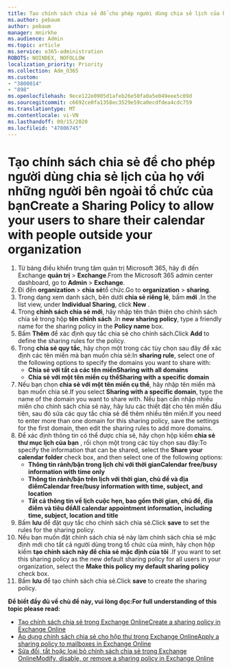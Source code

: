 ```yaml
---
title: Tạo chính sách chia sẻ để cho phép người dùng chia sẻ lịch của họ với những người bên ngoài tổ chức của bạn
ms.author: pebaum
author: pebaum
manager: mnirkhe
ms.audience: Admin
ms.topic: article
ms.service: o365-administration
ROBOTS: NOINDEX, NOFOLLOW
localization_priority: Priority
ms.collection: Adm_O365
ms.custom:
- "3800014"
- "898"
ms.openlocfilehash: 9ece122e0905d1afeb26e50fa0a5e049eee5c09d
ms.sourcegitcommit: c6692ce0fa1358ec3529e59ca0ecdfdea4cdc759
ms.translationtype: MT
ms.contentlocale: vi-VN
ms.lasthandoff: 09/15/2020
ms.locfileid: "47806745"
---
```

# <a name="create-a-sharing-policy-to-allow-your-users-to-share-their-calendar-with-people-outside-your-organization"></a><span data-ttu-id="82171-102">Tạo chính sách chia sẻ để cho phép người dùng chia sẻ lịch của họ với những người bên ngoài tổ chức của bạn</span><span class="sxs-lookup"><span data-stu-id="82171-102">Create a Sharing Policy to allow your users to share their calendar with people outside your organization</span></span>

1. <span data-ttu-id="82171-103">Từ bảng điều khiển trung tâm quản trị Microsoft 365, hãy đi đến Exchange **quản trị**  >  **Exchange**.</span><span class="sxs-lookup"><span data-stu-id="82171-103">From the Microsoft 365 admin center dashboard, go to **Admin** > **Exchange**.</span></span>
2. <span data-ttu-id="82171-104">Đi đến **organization**  >  **chia sẻ**tổ chức.</span><span class="sxs-lookup"><span data-stu-id="82171-104">Go to **organization** > **sharing**.</span></span>
3. <span data-ttu-id="82171-105">Trong dạng xem danh sách, bên dưới **chia sẻ riêng lẻ**, bấm **mới** .</span><span class="sxs-lookup"><span data-stu-id="82171-105">In the list view, under **Individual Sharing**, click **New** .</span></span>
4. <span data-ttu-id="82171-106">Trong **chính sách chia sẻ mới**, hãy nhập tên thân thiện cho chính sách chia sẻ trong hộp **tên chính sách** .</span><span class="sxs-lookup"><span data-stu-id="82171-106">In **new sharing policy**, type a friendly name for the sharing policy in the **Policy name** box.</span></span>
5. <span data-ttu-id="82171-107">Bấm **Thêm**  để xác định quy tắc chia sẻ cho chính sách.</span><span class="sxs-lookup"><span data-stu-id="82171-107">Click **Add**  to define the sharing rules for the policy.</span></span>
6. <span data-ttu-id="82171-108">Trong **chia sẻ quy tắc**, hãy chọn một trong các tùy chọn sau đây để xác định các tên miền mà bạn muốn chia sẻ:</span><span class="sxs-lookup"><span data-stu-id="82171-108">In **sharing rule**, select one of the following options to specify the domains you want to share with:</span></span>
    - <span data-ttu-id="82171-109">**Chia sẻ với tất cả các tên miền**</span><span class="sxs-lookup"><span data-stu-id="82171-109">**Sharing with all domains**</span></span>
    - <span data-ttu-id="82171-110">**Chia sẻ với một tên miền cụ thể**</span><span class="sxs-lookup"><span data-stu-id="82171-110">**Sharing with a specific domain**</span></span>
8. <span data-ttu-id="82171-111">Nếu bạn chọn **chia sẻ với một tên miền cụ thể**, hãy nhập tên miền mà bạn muốn chia sẻ.</span><span class="sxs-lookup"><span data-stu-id="82171-111">If you select **Sharing with a specific domain**, type the name of the domain you want to share with.</span></span> <span data-ttu-id="82171-112">Nếu bạn cần nhập nhiều miền cho chính sách chia sẻ này, hãy lưu các thiết đặt cho tên miền đầu tiên, sau đó sửa các quy tắc chia sẻ để thêm nhiều tên miền.</span><span class="sxs-lookup"><span data-stu-id="82171-112">If you need to enter more than one domain for this sharing policy, save the settings for the first domain, then edit the sharing rules to add more domains.</span></span>
9. <span data-ttu-id="82171-113">Để xác định thông tin có thể được chia sẻ, hãy chọn hộp kiểm **chia sẻ thư mục lịch của bạn** , rồi chọn một trong các tùy chọn sau đây:</span><span class="sxs-lookup"><span data-stu-id="82171-113">To specify the information that can be shared, select the **Share your calendar folder** check box, and then select one of the following options:</span></span>
    - <span data-ttu-id="82171-114">**Thông tin rảnh/bận trong lịch chỉ với thời gian**</span><span class="sxs-lookup"><span data-stu-id="82171-114">**Calendar free/busy information with time only**</span></span>
    - <span data-ttu-id="82171-115">**Thông tin rảnh/bận trên lịch với thời gian, chủ đề và địa điểm**</span><span class="sxs-lookup"><span data-stu-id="82171-115">**Calendar free/busy information with time, subject, and location**</span></span>
    - <span data-ttu-id="82171-116">**Tất cả thông tin về lịch cuộc hẹn, bao gồm thời gian, chủ đề, địa điểm và tiêu đề**</span><span class="sxs-lookup"><span data-stu-id="82171-116">**All calendar appointment information, including time, subject, location and title**</span></span>
11. <span data-ttu-id="82171-117">Bấm **lưu** để đặt quy tắc cho chính sách chia sẻ.</span><span class="sxs-lookup"><span data-stu-id="82171-117">Click **save** to set the rules for the sharing policy.</span></span>
12. <span data-ttu-id="82171-118">Nếu bạn muốn đặt chính sách chia sẻ này làm chính sách chia sẻ mặc định mới cho tất cả người dùng trong tổ chức của mình, hãy chọn hộp kiểm **tạo chính sách này để chia sẻ mặc định của tôi** .</span><span class="sxs-lookup"><span data-stu-id="82171-118">If you want to set this sharing policy as the new default sharing policy for all users in your organization, select the **Make this policy my default sharing policy** check box.</span></span>
13. <span data-ttu-id="82171-119">Bấm **lưu** để tạo chính sách chia sẻ.</span><span class="sxs-lookup"><span data-stu-id="82171-119">Click **save** to create the sharing policy.</span></span>  

<span data-ttu-id="82171-120">**Để biết đầy đủ về chủ đề này, vui lòng đọc:**</span><span class="sxs-lookup"><span data-stu-id="82171-120">**For full understanding of this topic please read:**</span></span>

- [<span data-ttu-id="82171-121">Tạo chính sách chia sẻ trong Exchange Online</span><span class="sxs-lookup"><span data-stu-id="82171-121">Create a sharing policy in Exchange Online</span></span>](https://docs.microsoft.com/exchange/sharing/sharing-policies/create-a-sharing-policy)
- [<span data-ttu-id="82171-122">Áp dụng chính sách chia sẻ cho hộp thư trong Exchange Online</span><span class="sxs-lookup"><span data-stu-id="82171-122">Apply a sharing policy to mailboxes in Exchange Online</span></span>](https://docs.microsoft.com/exchange/sharing/sharing-policies/apply-a-sharing-policy)
- [<span data-ttu-id="82171-123">Sửa đổi, tắt hoặc loại bỏ chính sách chia sẻ trong Exchange Online</span><span class="sxs-lookup"><span data-stu-id="82171-123">Modify, disable, or remove a sharing policy in Exchange Online</span></span>](https://docs.microsoft.com/exchange/sharing/sharing-policies/modify-a-sharing-policy)